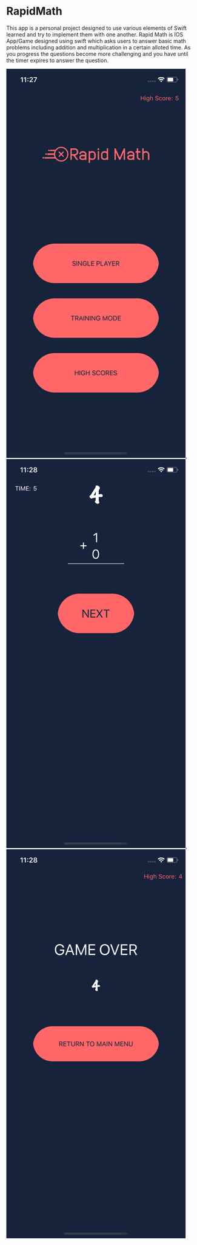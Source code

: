 # RapidMath
This app is a personal project designed to use various elements of Swift learned and try to implement them with one another. Rapid Math is IOS App/Game designed using swift which asks
users to answer basic math problems including addition and multiplication in a certain alloted time. As you progress the questions become more challenging and you have until the timer expires
to answer the question.


![](mainScreen.png), ![](InGame.png), ![](gameOver.png)

